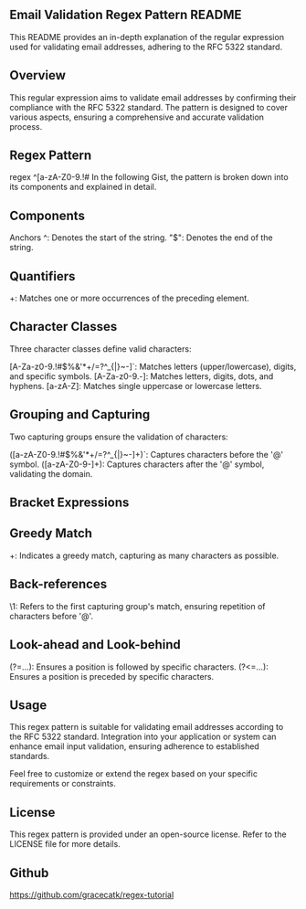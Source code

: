 ## Email Validation Regex Pattern README

This README provides an in-depth explanation of the regular expression used for validating email addresses, adhering to the RFC 5322 standard.

## Overview

This regular expression aims to validate email addresses by confirming their compliance with the RFC 5322 standard. The pattern is designed to cover various aspects, ensuring a comprehensive and accurate validation process.

## Regex Pattern

regex
^[a-zA-Z0-9.!#$%&'*+/=?^_`{|}~-]+@[a-zA-Z0-9-]+(?:[a-zA-Z0-9-]+)*$
In the following Gist, the pattern is broken down into its components and explained in detail.

## Components
Anchors
^: Denotes the start of the string.
"$": Denotes the end of the string.

## Quantifiers
+: Matches one or more occurrences of the preceding element.

## Character Classes
Three character classes define valid characters:

[A-Za-z0-9.!#$%&'*+/=?^_{|}~-]`: Matches letters (upper/lowercase), digits, and specific symbols.
[A-Za-z0-9.-]: Matches letters, digits, dots, and hyphens.
[a-zA-Z]: Matches single uppercase or lowercase letters.

## Grouping and Capturing
Two capturing groups ensure the validation of characters:

([a-zA-Z0-9.!#$%&'*+/=?^_{|}~-]+)`: Captures characters before the '@' symbol.
([a-zA-Z0-9-]+): Captures characters after the '@' symbol, validating the domain.

## Bracket Expressions
[^a-zA-Z0-9._%+-]: Ensures that invalid characters are not present before '@'.

## Greedy Match
+: Indicates a greedy match, capturing as many characters as possible.

## Back-references
\1: Refers to the first capturing group's match, ensuring repetition of characters before '@'.

## Look-ahead and Look-behind
(?=...): Ensures a position is followed by specific characters.
(?<=...): Ensures a position is preceded by specific characters.

## Usage
This regex pattern is suitable for validating email addresses according to the RFC 5322 standard. Integration into your application or system can enhance email input validation, ensuring adherence to established standards.

Feel free to customize or extend the regex based on your specific requirements or constraints.

## License
This regex pattern is provided under an open-source license. Refer to the LICENSE file for more details.

## Github
https://github.com/gracecatk/regex-tutorial